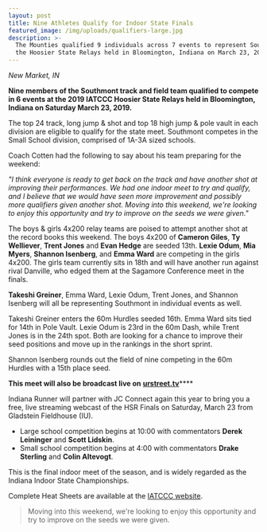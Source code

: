 ```yaml
---
layout: post
title: Nine Athletes Qualify for Indoor State Finals
featured_image: /img/uploads/qualifiers-large.jpg
description: >-
  The Mounties qualified 9 individuals across 7 events to represent Southmont at
  the Hoosier State Relays held in Bloomington, Indiana on March 23, 2019.
---
```

_New Market, IN_

**Nine members of the Southmont track and field team qualified to compete in 6 events at the 2019 IATCCC Hoosier State Relays held in Bloomington, Indiana on Saturday March 23, 2019.**

The top 24 track, long jump & shot and top 18 high jump & pole vault in each division are eligible to qualify for the state meet. Southmont competes in the Small School division, comprised of 1A-3A sized schools.

Coach Cotten had the following to say about his team preparing for the weekend:

_"I think everyone is ready to get back on the track and have another shot at improving their performances. We had one indoor meet to try and qualify, and I believe that we would have seen more improvement and possibly more qualifiers given another shot. Moving into this weekend, we're looking to enjoy this opportunity and try to improve on the seeds we were given."_

The boys & girls 4x200 relay teams are poised to attempt another shot at the record books this weekend. The boys 4x200 of **Cameron Giles**, **Ty Welliever**, **Trent Jones** and **Evan Hedge** are seeded 13th. **Lexie Odum**, **Mia Myers**, **Shannon Isenberg**, and **Emma Ward** are competing in the girls 4x200. The girls team currently sits in 18th and will have another run against rival Danville, who edged them at the Sagamore Conference meet in the finals.

**Takeshi Greiner**, Emma Ward, Lexie Odum, Trent Jones, and Shannon Isenberg will all be representing Southmont in individual events as well.

Takeshi Greiner enters the 60m Hurdles seeded 16th. Emma Ward sits tied for 14th in Pole Vault. Lexie Odum is 23rd in the 60m Dash, while Trent Jones is in the 24th spot. Both are looking for a chance to improve their seed positions and move up in the rankings in the short sprint.

Shannon Isenberg rounds out the field of nine competing in the 60m Hurdles with a 15th place seed.

**This meet will also be broadcast live on** [**urstreet.tv**](www.urstreet.tv/)****

Indiana Runner will partner with JC Connect again this year to bring you a free, live streaming webcast of the HSR Finals on Saturday, March 23 from Gladstein Fieldhouse (IU).

* Large school competition begins at 10:00 with commentators **Derek Leininger** and **Scott Lidskin**.
* Small school competition begins at 4:00 with commentators **Drake Sterling** and **Colin Altevogt**.

This is the final indoor meet of the season, and is widely regarded as the Indiana Indoor State Championships.

Complete Heat Sheets are available at the [IATCCC website](http://www.alphatiming.net/files/hsr-small-school-perf-list-as-of-3.20-3.45pm.pdf).

> Moving into this weekend, we're looking to enjoy this opportunity and try to improve on the seeds we were given.
